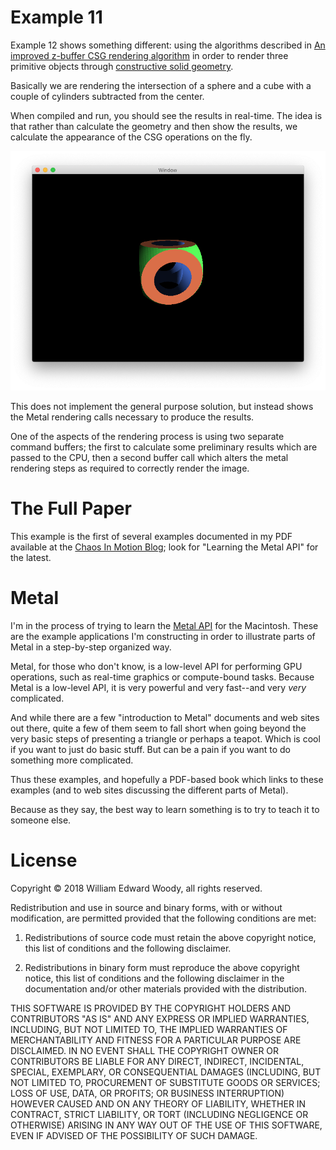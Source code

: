 # Example 11

Example 12 shows something different: using the algorithms described in [An improved z-buffer CSG rendering algorithm](https://dl.acm.org/citation.cfm?id=285308) in order to render three primitive objects through [constructive solid geometry](https://en.wikipedia.org/wiki/Constructive_solid_geometry).

Basically we are rendering the intersection of a sphere and a cube with a couple of cylinders subtracted from the center.

When compiled and run, you should see the results in real-time. The idea is that rather than calculate the geometry and then show the results, we calculate the appearance of the CSG operations on the fly.

![Screen Shot 11](Images/ScreenShot.png)

This does not implement the general purpose solution, but instead shows the Metal rendering calls necessary to produce the results.

One of the aspects of the rendering process is using two separate command buffers; the first to calculate some preliminary results which are passed to the CPU, then a second buffer call which alters the metal rendering steps as required to correctly render the image.

# The Full Paper

This example is the first of several examples documented in my PDF available at the [Chaos In Motion Blog](https://chaosinmotion.blog/papers/); look for "Learning the Metal API" for the latest.

# Metal

I'm in the process of trying to learn the [Metal API](https://developer.apple.com/metal/) for the Macintosh. These are the example applications I'm constructing in order to illustrate parts of Metal in a step-by-step organized way.

Metal, for those who don't know, is a low-level API for performing GPU operations, such as real-time graphics or compute-bound tasks. Because Metal is a low-level API, it is very powerful and very fast--and very *very* complicated.

And while there are a few "introduction to Metal" documents and web sites out there, quite a few of them seem to fall short when going beyond the very basic steps of presenting a triangle or perhaps a teapot. Which is cool if you want to just do basic stuff. But can be a pain if you want to do something more complicated.

Thus these examples, and hopefully a PDF-based book which links to these examples (and to web sites discussing the different parts of Metal).

Because as they say, the best way to learn something is to try to teach it to someone else.

# License

Copyright &copy; 2018 William Edward Woody, all rights reserved.

Redistribution and use in source and binary forms, with or without
modification, are permitted provided that the following conditions are met:

1. Redistributions of source code must retain the above copyright notice, this list of conditions and the following disclaimer.

2. Redistributions in binary form must reproduce the above copyright notice, this list of conditions and the following disclaimer in the documentation and/or other materials provided with the distribution.

THIS SOFTWARE IS PROVIDED BY THE COPYRIGHT HOLDERS AND CONTRIBUTORS "AS IS" AND ANY EXPRESS OR IMPLIED WARRANTIES, INCLUDING, BUT NOT LIMITED TO, THE IMPLIED WARRANTIES OF MERCHANTABILITY AND FITNESS FOR A PARTICULAR PURPOSE ARE DISCLAIMED. IN NO EVENT SHALL THE COPYRIGHT OWNER OR CONTRIBUTORS BE LIABLE FOR ANY DIRECT, INDIRECT, INCIDENTAL, SPECIAL, EXEMPLARY, OR CONSEQUENTIAL DAMAGES (INCLUDING, BUT NOT LIMITED TO, PROCUREMENT OF SUBSTITUTE GOODS OR SERVICES; LOSS OF USE, DATA, OR PROFITS; OR BUSINESS INTERRUPTION) HOWEVER CAUSED AND ON ANY THEORY OF LIABILITY, WHETHER IN CONTRACT, STRICT LIABILITY, OR TORT (INCLUDING NEGLIGENCE OR OTHERWISE) ARISING IN ANY WAY OUT OF THE USE OF THIS SOFTWARE, EVEN IF ADVISED OF THE POSSIBILITY OF SUCH DAMAGE.
